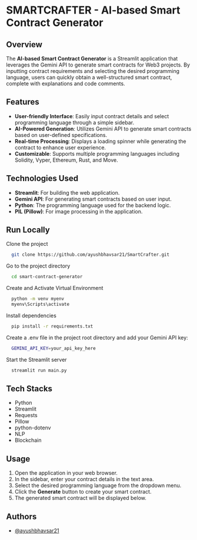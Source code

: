 # SMARTCRAFTER - AI-based Smart Contract Generator


## Overview

The **AI-based Smart Contract Generator** is a Streamlit application that leverages the Gemini API to generate smart contracts for Web3 projects. By inputting contract requirements and selecting the desired programming language, users can quickly obtain a well-structured smart contract, complete with explanations and code comments.

## Features

- **User-friendly Interface**: Easily input contract details and select programming language through a simple sidebar.
- **AI-Powered Generation**: Utilizes Gemini API to generate smart contracts based on user-defined specifications.
- **Real-time Processing**: Displays a loading spinner while generating the contract to enhance user experience.
- **Customizable**: Supports multiple programming languages including Solidity, Vyper, Ethereum, Rust, and Move.

## Technologies Used

- **Streamlit**: For building the web application.
- **Gemini API**: For generating smart contracts based on user input.
- **Python**: The programming language used for the backend logic.
- **PIL (Pillow)**: For image processing in the application.


## Run Locally

Clone the project

```bash
  git clone https://github.com/ayushbhavsar21/SmartCrafter.git
```

Go to the project directory

```bash
  cd smart-contract-generator
```

Create and Activate Virtual Environment

```bash
  python -m venv myenv
  myenv\Scripts\activate
```

Install dependencies

```bash
  pip install -r requirements.txt
```

Create a .env file in the project root directory and add your Gemini API key:

```bash
  GEMINI_API_KEY=your_api_key_here
```

Start the Streamlit server

```bash
  streamlit run main.py
```
## Tech Stacks
- Python 
- Streamlit
- Requests
- Pillow
- python-dotenv
- NLP
- Blockchain

## Usage

1. Open the application in your web browser.
2. In the sidebar, enter your contract details in the text area.
3. Select the desired programming language from the dropdown menu.
4. Click the **Generate** button to create your smart contract.
5. The generated smart contract will be displayed below.

## Authors

- [@ayushbhavsar21](https://github.com/ayushbhavsar21)

